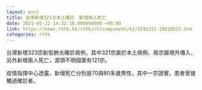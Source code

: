 ```yaml
---
layout: post
title: 台灣新增321宗本土確診　新增兩人死亡
date: 2021-05-22 14:32:16.000000000 +08:00
link: https://news.rthk.hk/rthk/ch/component/k2/1592152-20210522.htm
categories: rthk
---
```


台灣新增323宗新型肺炎確診病例，其中321宗屬於本土病例、兩宗屬境外傳入，另外新增兩人死亡，源頭不明個案有121宗。

疫情指揮中心透露，新增死亡分別是70與80多歲男性，其中一宗證實，患者曾接觸過確診者。
